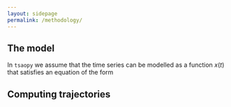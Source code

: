 ```yaml
---
layout: sidepage
permalink: /methodology/
---
```


## The model

In `tsaopy` we assume that the time series can be modelled as a function $x(t)$ that satisfies an equation of the form

## Computing trajectories

